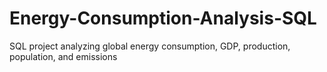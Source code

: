 # Energy-Consumption-Analysis-SQL
SQL project analyzing global energy consumption, GDP, production, population, and emissions
